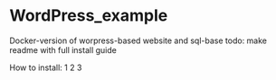 # WordPress_example
Docker-version of worpress-based website and sql-base
todo: make readme with full install guide 

How to install:
1
2
3
